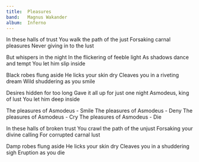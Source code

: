```yaml
---
title:  Pleasures
band:   Magnus Wakander
album:  Inferno
---
```


In these halls of trust
You walk the path of the just
Forsaking carnal pleasures
Never giving in to the lust

But whispers in the night
In the flickering of feeble light
As shadows dance and tempt
You let him slip inside

Black robes flung aside
He licks your skin dry
Cleaves you in a riveting dream
Wild shuddering as you smile

Desires hidden for too long
Gave it all up for just one night
Asmodeus, king of lust
You let him deep inside

The pleasures of Asmodeus - Smile
The pleasures of Asmodeus - Deny
The pleasures of Asmodeus - Cry
The pleasures of Asmodeus - Die

In these halls of broken trust
You crawl the path of the unjust
Forsaking your divine calling
For corrupted carnal lust

Damp robes flung aside
He licks your skin dry
Cleaves you in a shuddering sigh
Eruption as you die
